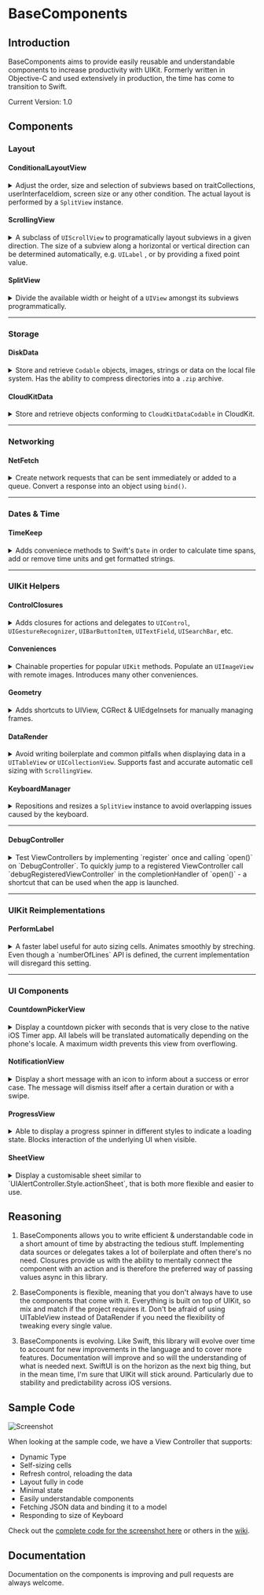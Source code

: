 # BaseComponents

## Introduction

BaseComponents aims to provide easily reusable and understandable components to increase productivity with UIKit. Formerly written in Objective-C and used extensively in production, the time has come to transition to Swift.

Current Version: 1.0

## Components

### Layout
#### ConditionalLayoutView  

<details>
<summary>Adjust the order, size and selection of subviews based on traitCollections, userInterfaceIdiom, screen size or any other condition. The actual layout is performed by a <code>SplitView</code> instance.</summary>

##### First Steps
Use ```addConditionalLayoutView()``` on any ```UIView```. To add conditional layout paths use ```addSubviews()``` and return ```true``` if a layout condition is met.
  
##### Code Sample
```swift
view.addConditionalLayoutView { (conditionalLayoutView) in
    let redView = UIView().color(.background, .red)
    let greenView = UIView().color(.background, .green)
    let blueView = UIView().color(.background, .blue)

    conditionalLayoutView.addSubviews({ (targetView) in
        targetView.addSubview(redView, layoutType: .equal)
        targetView.addSubview(greenView, layoutType: .equal)
        targetView.addSubview(blueView, layoutType: .equal)
    }) { (traitCollection) -> Bool in
        return traitCollection.horizontalSizeClass == .compact || traitCollection.horizontalSizeClass == .unspecified
    }

    conditionalLayoutView.addSubviews({ (targetView) in
        targetView.addSubview(greenView, layoutType: .percentage, value: 30, edgeInsets: .init(horizontal: 10))
        targetView.addSubview(redView, layoutType: .percentage, value: 70)
    }) { (traitCollection) -> Bool in
        return traitCollection.horizontalSizeClass == .regular
    }
}
```
---
</details>

#### ScrollingView
<details>
<summary>A subclass of <code>UIScrollView</code> to programatically layout  subviews in a given direction. The size of a subview along a horizontal or vertical direction can be determined automatically, e.g. <code>UILabel</code> , or by providing a fixed point value.</summary>

##### First Steps
Use ```addScrollingView()``` on any ```UIView```. 

##### Code Sample
```swift
view.addScrollingView { (scrollingView) in
    let label = UILabel("Large Title").size(.largeTitle, .bold)
    scrollingView.addSubview(label, edgeInsets: .init(horizontal: 15))

    let contentView = UIView().color(.background, .red)
    scrollingView.addSubview(contentView, layoutType: .fixed, value: 500)

    let footerView = UIView().color(.background, .blue)
    scrollingView.addSubview(footerView, layoutType: .fixed, value: 400)
}
```
---
</details>

#### SplitView
<details>
<summary>Divide the available width or height of a <code>UIView</code> amongst its subviews programmatically. </summary>

##### First Steps
Use ```addSplitView()``` on any ```UIView```. 

##### Code Sample
```swift
view.addSplitView { (splitView) in
    splitView.direction = .vertical
    
    splitView.addSubview(UIView().color(.background, .red), layoutType: .equal)
    splitView.addSubview(UIView().color(.background, .blue), layoutType: .equal)
    splitView.addSubview(UIView().color(.background, .green), layoutType: .fixed, value: 44)
}
```
</details>

---

### Storage
#### DiskData
<details>
<summary>Store and retrieve <code>Codable</code> objects, images, strings or data on the local file system. Has the ability to compress directories into a <code>.zip</code> archive.</summary>

##### First Steps
Create an instance of ```File``` or ```Directory```. Use ```save()``` to store data. 

##### Code Sample
```swift
let file = File(name: "helloWorld.txt")
file.save("Hello World!")
if let content = file.read(as: String.self) {
    print("File read", content)
}
file.delete()
```
---
</details>


#### CloudKitData
<details>
<summary>Store and retrieve objects conforming to <code>CloudKitDataCodable</code> in CloudKit.</summary>

##### First Steps 
Create a class conforming to the ```CloudKitDataCodable``` protocol. Create an instance of ```CloudKitDataProvider``` to perform CRUD operations on objects. When first trying to query objects, attributes will have to be adjusted in the CloudKit Dashboard. **Check the error parameter in the ```completionHandler``` for more information.**

##### Code Sample
```swift
class Note: CloudKitDataCodable {
    var record: CloudKitRecord?
    func searchableKeywords() -> String? {
        return text
    }
    
    var text: String = ""
}

let dataProvider: CloudKitDataProvider = CloudKitDataProvider(.public)

let note = Note()
note.text = "Hello World"
dataProvider.save(note) { (storedNote, error) in
    if error != nil {
        print("Error storing note, try again?")
    }
    if let storedNote = storedNote {
        print("Note saved with id:", storedNote.record?.id)
    }
}
```
</details>

---

### Networking
#### NetFetch
<details>
<summary>Create network requests that can be sent immediately or added to a queue. Convert a response into an object using <code>bind()</code>.</summary>

##### First Steps
Create a `NetFetchRequest` and call `fetch()` 

##### Code Sample
```swift
NetFetchRequest(urlString: "https://twitter.com/mmackh") { (response) in
    print(response.string())
}.fetch()
```
</details>

---

### Dates & Time
#### TimeKeep
<details>
<summary>Adds conveniece methods to Swift's <code>Date</code> in order to calculate time spans, add or remove time units and get formatted strings.</summary>

##### First Steps
Create a `Date` and call `remove()`  or `add()` to modify using time units. Use `format()` to retrieve a string.

##### Code Sample
```swift
let date = Date()
print(date.remove(.month(1)).dates(until: date))
print("In 7 seconds", date.add(.second(7)).format())

let past = date.remove(.year(5)).startOf(.month)
print(past.format(string: "EEEE, YYYY-MM-dd"))
```
</details>

---

### UIKit Helpers
#### ControlClosures
<details>
<summary>Adds closures for actions and delegates to <code>UIControl</code>, <code>UIGestureRecognizer</code>, <code>UIBarButtonItem</code>, <code>UITextField</code>, <code>UISearchBar</code>, etc. </summary>

##### First Steps
Create a `UIButton` and `addAction` for the desired control event.

##### Code Sample
```swift
let button = UIButton(title: "Tap me!", type: .system)
button.addAction(for: .touchUpInside) { (button) in
    print("Hello World!")
}
```
---
</details>

#### Conveniences
<details>
<summary>Chainable properties for popular <code>UIKit</code> methods. Populate an <code>UIImageView</code> with remote images. Introduces many other conveniences.</summary>

##### Code Sample
```swift
let label = UILabel("Hello World!")
    .size(.largeTitle, .bold)
    .color(.text, .blue)
    .color(.background, .white)
    .align(.center)
```
---
</details>

#### Geometry
<details>
<summary>Adds shortcuts to UIView, CGRect & UIEdgeInsets for manually managing frames.</summary>

##### Code Sample
```swift
let label = UILabel("Hello World!")
label.x = 10
label.y = 10
label.width = 200
label.height = 300

let view = UIView().width(50).height(50)
```
---
</details>

#### DataRender
<details>
<summary>Avoid writing boilerplate and common pitfalls when displaying data in a <code>UITableView</code> or <code>UICollectionView</code>. Supports fast and accurate automatic cell sizing with <code>ScrollingView</code>. </summary>

##### First Steps
Create a `UITableViewCell` or `UICollectionView` subclass and overwrite `bindObject()`. Create an instance of `DataRenderConfiguration` and use it to init `DataRender`. Finally call `renderArray()`.

##### Automatic Height for `UITableViewCell`
- Implement `itemAutomaticRowHeightCacheKeyHandler()` on your `DataRender` instance
- Add a `ScrollingView` as the first subview of the cell's `contentView`, i.e. `contentView.addScrollingView()`.
- To accurately measure the required height, `safeAreaInsets` and `layoutMargins` for every object in advance, an invisible child `UITableView` is added the provided `UITableViewCell` subclass. To recalculate a height based on new information or user action `recalculateAutomaticHeight()`


##### Code Sample
```swift
class Cell: UITableViewCell {
    override func bindObject(_ obj: AnyObject) {
        textLabel?.text = obj as? String
    }
}

lazy var dataRender: DataRender = {
    let config = DataRenderConfiguration(cellClass: Cell.self)
    let render = DataRender(configuration: config)
    render.adjustInsets = true
    render.onSelect { (itemRenderProperties) in
        print("Tapped:",itemRenderProperties.object)
    }
    view.addSubview(render)
    return render
}()

override func viewDidLoad() {
    super.viewDidLoad()

    dataRender.renderArray(["Hello","World"])
}
```
---
</details>

#### KeyboardManager
<details>
<summary>Repositions and resizes a <code>SplitView</code> instance to avoid overlapping issues caused by the keyboard.</summary>

##### Code Sample
```swift
KeyboardManager.manage(rootView: view, resizableChildSplitView: splitView)
```
</details>

---
</details>

#### DebugController
<details>
<summary>Test ViewControllers by implementing `register` once and calling `open()` on `DebugController`. To quickly jump to a registered ViewController call `debugRegisteredViewController` in the completionHandler of `open()` - a shortcut that can be used when the app is launched.</summary>

##### Code Sample
```swift
DebugController.register(name: "ScrollingView") { (parentViewController) in
    parentViewController.present(ScrollingViewController(), animated: true, completion: nil)
}

DebugController.open(completionHandler: nil)
```
</details>

---

### UIKit Reimplementations
#### PerformLabel
<details>
<summary>A faster label useful for auto sizing cells. Animates smoothly by streching. Even though a `numberOfLines`  API is defined, the current implementation will disregard this setting.</summary>

##### Code Sample
```swift
lazy var contentLabel: PerformLabel = {
    return PerformLabel()
        .align(.left)
        .color(.background, .black)
        .color(.text, .white)
        .size(.body)
}()
```
</details>

---

### UI Components

#### CountdownPickerView
<details>
<summary>Display a countdown picker with seconds that is very close to the native iOS Timer app. All labels will be translated automatically depending on the phone's locale. A maximum width prevents this view from overflowing.</summary>

##### First Steps
Create a new `CountdownPickerView` instance and add it to a target view.

##### Code Sample
```swift
let datePicker = CountdownPickerView()
datePicker.isEndless = true
datePicker.countDownDuration = TimeInterval(3 * 60 * 60 + 2 * 60 + 1)
view.addSubview(datePicker)
```
---
</details>

#### NotificationView
<details>
<summary>Display a short message with an icon to inform about a success or error case. The message will dismiss itself after a certain duration or with a swipe.</summary>

##### Important Notes
Only show short messages. A message with a required width less than the width of the superview's frame will only take up the minimum required space.

##### Code Sample
```swift
NotificationView.show(.success, in: self.navigationController?.view, for: 2, message: "Document Uploaded")
```
---
</details>

#### ProgressView
<details>
<summary>Able to display a progress spinner in different styles to indicate a loading state. Blocks interaction of the underlying UI when visible.</summary>

##### First Steps
Use the convenience method `showProgressView()` on any `UIView` to display a loading state.

##### Code Sample
```swift
view.showProgressView(true, type: .appleStyle)
DispatchQueue.main.asyncAfter(deadline: .now() + 5) {
    view.showProgressView(false)
}
```
---
</details>

#### SheetView
<details>
<summary>Display a customisable sheet similar to `UIAlertController.Style.actionSheet`, that is both more flexible and easier to use.</summary>

##### Structure
 A `SheetView` instance can be constructed using `components`. A component provides a contentView and a given height (height can either be static or dynamic, use `invalidateLayout()` to recalculate). Premade `SheetViewComponent` include:
 ```
    - SheetViewPullTab: A pill view indicating that the sheet can be interactively dismissed  
    - SheetViewNavigationBar: A simple compact `UINavigationBar` replica   
    - SheetViewButton: A button module that highlights and acts like an UIAlertController button   
    - SheetViewSeparator: A hairline divider used to separate components   
    - SheetViewSpace: Divides components into sections   
    - SheetViewCustomView: A base class to use for adding custom UI to SheetView   
 ```
 Each section (divided by SheetViewSpace), has a background which can be styled using `sectionBackgroundViewProvider()`. To further style the sheet, use `maximumWidth`, `adjustToSafeAreaInsets` or `horizontalInset`. After components have been added and the sheet is styled, display it using `show(in view: UIView?)`.    

##### Code Sample
```swift
let sheetView = SheetView()
 sheetView.components = [
    SheetViewButton("Delete", configurationHandler: { (button) in
        button.color(.text, .red)
    }, onTap: nil),
    SheetViewSpace(),
    SheetViewButton("Cancel", onTap: nil),
 ]
 sheetView.show(in: self.view)
```
</details>

## Reasoning

1) BaseComponents allows you to write efficient & understandable code in a short amount of time by abstracting the tedious stuff. Implementing data sources or delegates takes a lot of boilerplate and often there's no need. Closures provide us with the ability to mentally connect the component with an action and is therefore the preferred way of passing values async in this library.

2) BaseComponents is flexible, meaning that you don't always have to use the components that come with it. Everything is built on top of UIKit, so mix and match if the project requires it. Don't be afraid of using UITableView instead of DataRender if you need the flexibility of tweaking every single value.

3) BaseComponents is evolving. Like Swift, this library will evolve over time to account for new improvements in the language and to cover more features. Documentation will improve and so will the understanding of what is needed next. SwiftUI is on the horizon as the next big thing, but in the mean time, I'm sure that UIKit will stick around. Particularly due to stability and predictability across iOS versions.

## Sample Code

![Screenshot](https://user-images.githubusercontent.com/948693/71639820-2a930100-2c7e-11ea-8700-24bb3c0b6318.png)

When looking at the sample code, we have a View Controller that supports:
- Dynamic Type
- Self-sizing cells
- Refresh control, reloading the data
- Layout fully in code
- Minimal state
- Easily understandable components
- Fetching JSON data and binding it to a model
- Responding to size of Keyboard

Check out the [complete code for the screenshot here](https://github.com/mmackh/BaseComponents/wiki/Sample-Code) or others in the [wiki](https://github.com/mmackh/BaseComponents/wiki).

## Documentation

Documentation on the components is improving and pull requests are always welcome.




